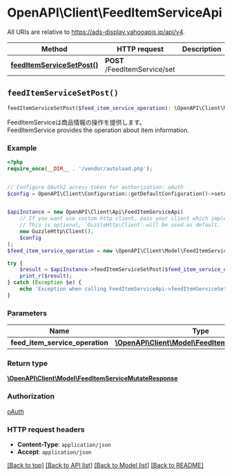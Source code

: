 # OpenAPI\Client\FeedItemServiceApi

All URIs are relative to https://ads-display.yahooapis.jp/api/v4.

Method | HTTP request | Description
------------- | ------------- | -------------
[**feedItemServiceSetPost()**](FeedItemServiceApi.md#feedItemServiceSetPost) | **POST** /FeedItemService/set | 


## `feedItemServiceSetPost()`

```php
feedItemServiceSetPost($feed_item_service_operation): \OpenAPI\Client\Model\FeedItemServiceMutateResponse
```



<div lang=\"ja\">FeedItemServiceは商品情報の操作を提供します。</div> <div lang=\"en\">FeedItemService provides the operation about item information.</div>

### Example

```php
<?php
require_once(__DIR__ . '/vendor/autoload.php');


// Configure OAuth2 access token for authorization: oAuth
$config = OpenAPI\Client\Configuration::getDefaultConfiguration()->setAccessToken('YOUR_ACCESS_TOKEN');


$apiInstance = new OpenAPI\Client\Api\FeedItemServiceApi(
    // If you want use custom http client, pass your client which implements `GuzzleHttp\ClientInterface`.
    // This is optional, `GuzzleHttp\Client` will be used as default.
    new GuzzleHttp\Client(),
    $config
);
$feed_item_service_operation = new \OpenAPI\Client\Model\FeedItemServiceOperation(); // \OpenAPI\Client\Model\FeedItemServiceOperation

try {
    $result = $apiInstance->feedItemServiceSetPost($feed_item_service_operation);
    print_r($result);
} catch (Exception $e) {
    echo 'Exception when calling FeedItemServiceApi->feedItemServiceSetPost: ', $e->getMessage(), PHP_EOL;
}
```

### Parameters

Name | Type | Description  | Notes
------------- | ------------- | ------------- | -------------
 **feed_item_service_operation** | [**\OpenAPI\Client\Model\FeedItemServiceOperation**](../Model/FeedItemServiceOperation.md)|  | [optional]

### Return type

[**\OpenAPI\Client\Model\FeedItemServiceMutateResponse**](../Model/FeedItemServiceMutateResponse.md)

### Authorization

[oAuth](../../README.md#oAuth)

### HTTP request headers

- **Content-Type**: `application/json`
- **Accept**: `application/json`

[[Back to top]](#) [[Back to API list]](../../README.md#endpoints)
[[Back to Model list]](../../README.md#models)
[[Back to README]](../../README.md)
